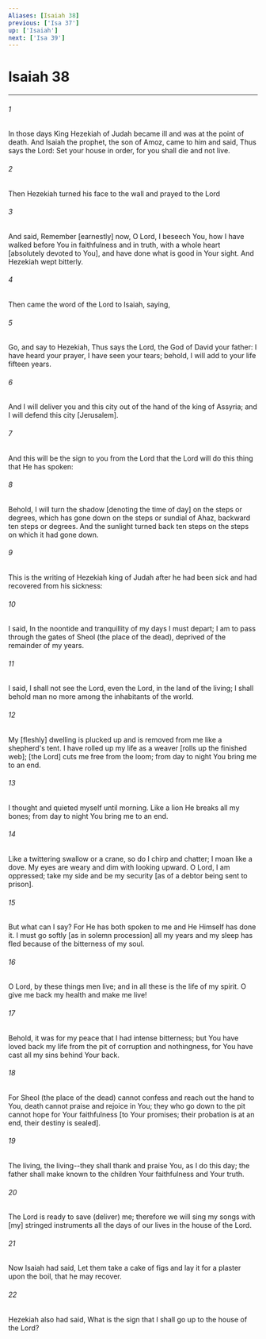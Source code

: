 ```yaml
---
Aliases: [Isaiah 38]
previous: ['Isa 37']
up: ['Isaiah']
next: ['Isa 39']
---
```

# Isaiah 38

***


###### 1 


In those days King Hezekiah of Judah became ill and was at the point of death. And Isaiah the prophet, the son of Amoz, came to him and said, Thus says the Lord: Set your house in order, for you shall die and not live. 


###### 2 


Then Hezekiah turned his face to the wall and prayed to the Lord 


###### 3 


And said, Remember [earnestly] now, O Lord, I beseech You, how I have walked before You in faithfulness and in truth, with a whole heart [absolutely devoted to You], and have done what is good in Your sight. And Hezekiah wept bitterly. 


###### 4 


Then came the word of the Lord to Isaiah, saying, 


###### 5 


Go, and say to Hezekiah, Thus says the Lord, the God of David your father: I have heard your prayer, I have seen your tears; behold, I will add to your life fifteen years. 


###### 6 


And I will deliver you and this city out of the hand of the king of Assyria; and I will defend this city [Jerusalem]. 


###### 7 


And this will be the sign to you from the Lord that the Lord will do this thing that He has spoken: 


###### 8 


Behold, I will turn the shadow [denoting the time of day] on the steps or degrees, which has gone down on the steps or sundial of Ahaz, backward ten steps or degrees. And the sunlight turned back ten steps on the steps on which it had gone down. 


###### 9 


This is the writing of Hezekiah king of Judah after he had been sick and had recovered from his sickness: 


###### 10 


I said, In the noontide and tranquillity of my days I must depart; I am to pass through the gates of Sheol (the place of the dead), deprived of the remainder of my years. 


###### 11 


I said, I shall not see the Lord, even the Lord, in the land of the living; I shall behold man no more among the inhabitants of the world. 


###### 12 


My [fleshly] dwelling is plucked up and is removed from me like a shepherd's tent. I have rolled up my life as a weaver [rolls up the finished web]; [the Lord] cuts me free from the loom; from day to night You bring me to an end. 


###### 13 


I thought and quieted myself until morning. Like a lion He breaks all my bones; from day to night You bring me to an end. 


###### 14 


Like a twittering swallow or a crane, so do I chirp and chatter; I moan like a dove. My eyes are weary and dim with looking upward. O Lord, I am oppressed; take my side and be my security [as of a debtor being sent to prison]. 


###### 15 


But what can I say? For He has both spoken to me and He Himself has done it. I must go softly [as in solemn procession] all my years and my sleep has fled because of the bitterness of my soul. 


###### 16 


O Lord, by these things men live; and in all these is the life of my spirit. O give me back my health and make me live! 


###### 17 


Behold, it was for my peace that I had intense bitterness; but You have loved back my life from the pit of corruption and nothingness, for You have cast all my sins behind Your back. 


###### 18 


For Sheol (the place of the dead) cannot confess and reach out the hand to You, death cannot praise and rejoice in You; they who go down to the pit cannot hope for Your faithfulness [to Your promises; their probation is at an end, their destiny is sealed]. 


###### 19 


The living, the living--they shall thank and praise You, as I do this day; the father shall make known to the children Your faithfulness and Your truth. 


###### 20 


The Lord is ready to save (deliver) me; therefore we will sing my songs with [my] stringed instruments all the days of our lives in the house of the Lord. 


###### 21 


Now Isaiah had said, Let them take a cake of figs and lay it for a plaster upon the boil, that he may recover. 


###### 22 


Hezekiah also had said, What is the sign that I shall go up to the house of the Lord?

